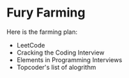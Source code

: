 # Fury Farming

Here is the farming plan:

* LeetCode
* Cracking the Coding Interview
* Elements in Programming Interviews
* Topcoder's list of alogrithm
